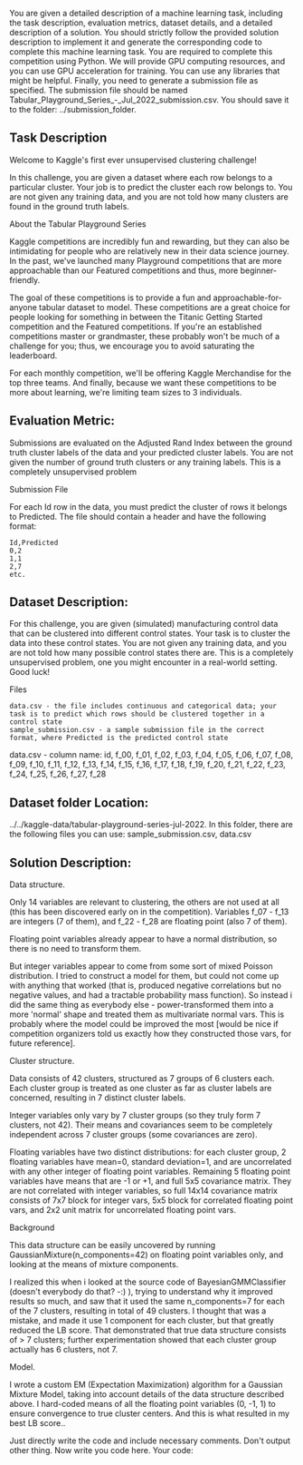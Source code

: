 You are given a detailed description of a machine learning task, including the task description, evaluation metrics, dataset details, and a detailed description of a solution.
You should strictly follow the provided solution description to implement it and generate the corresponding code to complete this machine learning task.
You are required to complete this competition using Python. We will provide GPU computing resources, and you can use GPU acceleration for training.
You can use any libraries that might be helpful.
Finally, you need to generate a submission file as specified. The submission file should be named Tabular_Playground_Series_-_Jul_2022_submission.csv. You should save it to the folder: ../submission_folder.

## Task Description
Welcome to Kaggle's first ever unsupervised clustering challenge!

In this challenge, you are given a dataset where each row belongs to a particular cluster. Your job is to predict the cluster each row belongs to. You are not given any training data, and you are not told how many clusters are found in the ground truth labels. 

About the Tabular Playground Series

Kaggle competitions are incredibly fun and rewarding, but they can also be intimidating for people who are relatively new in their data science journey. In the past, we've launched many Playground competitions that are more approachable than our Featured competitions and thus, more beginner-friendly.

The goal of these competitions is to provide a fun and approachable-for-anyone tabular dataset to model. These competitions are a great choice for people looking for something in between the Titanic Getting Started competition and the Featured competitions. If you're an established competitions master or grandmaster, these probably won't be much of a challenge for you; thus, we encourage you to avoid saturating the leaderboard.

For each monthly competition, we'll be offering Kaggle Merchandise for the top three teams. And finally, because we want these competitions to be more about learning, we're limiting team sizes to 3 individuals.


##  Evaluation Metric:
Submissions are evaluated on the Adjusted Rand Index between the ground truth cluster labels of the data and your predicted cluster labels. You are not given the number of ground truth clusters or any training labels. This is a completely unsupervised problem

Submission File

For each Id row in the data, you must predict the cluster of rows it belongs to Predicted. The file should contain a header and have the following format:

    Id,Predicted
    0,2
    1,1
    2,7
    etc.

##  Dataset Description:
For this challenge, you are given (simulated) manufacturing control data that can be clustered into different control states. Your task is to cluster the data into these control states. You are not given any training data, and you are not told how many possible control states there are. This is a completely unsupervised problem, one you might encounter in a real-world setting.
Good luck!

Files

    data.csv - the file includes continuous and categorical data; your task is to predict which rows should be clustered together in a control state
    sample_submission.csv - a sample submission file in the correct format, where Predicted is the predicted control state

data.csv - column name: id, f_00, f_01, f_02, f_03, f_04, f_05, f_06, f_07, f_08, f_09, f_10, f_11, f_12, f_13, f_14, f_15, f_16, f_17, f_18, f_19, f_20, f_21, f_22, f_23, f_24, f_25, f_26, f_27, f_28


## Dataset folder Location: 
../../kaggle-data/tabular-playground-series-jul-2022. In this folder, there are the following files you can use: sample_submission.csv, data.csv

## Solution Description:

Data structure.

Only 14 variables are relevant to clustering, the others are not used at all (this has been discovered early on in the competition). Variables f_07 - f_13 are integers (7 of them), and f_22 - f_28 are floating point (also 7 of them).

Floating point variables already appear to have a normal distribution, so there is no need to transform them.

But integer variables appear to come from some sort of mixed Poisson distribution. I tried to construct a model for them, but could not come up with anything that worked (that is, produced negative correlations but no negative values, and had a tractable probability mass function). So instead i did the same thing as everybody else - power-transformed them into a more 'normal' shape and treated them as multivariate normal vars. This is probably where the model could be improved the most [would be nice if competition organizers told us exactly how they constructed those vars, for future reference].

Cluster structure.

Data consists of 42 clusters, structured as 7 groups of 6 clusters each. Each cluster group is treated as one cluster as far as cluster labels are concerned, resulting in 7 distinct cluster labels.

Integer variables only vary by 7 cluster groups (so they truly form 7 clusters, not 42). Their means and covariances seem to be completely independent across 7 cluster groups (some covariances are zero).

Floating variables have two distinct distributions: for each cluster group, 2 floating variables have mean=0, standard deviation=1, and are uncorrelated with any other integer of floating point variables. Remaining 5 floating point variables have means that are -1 or +1, and full 5x5 covariance matrix. They are not correlated with integer variables, so full 14x14 covariance matrix consists of 7x7 block for integer vars, 5x5 block for correlated floating point vars, and 2x2 unit matrix for uncorrelated floating point vars.

Background

This data structure can be easily uncovered by running GaussianMixture(n_components=42) on floating point variables only, and looking at the means of mixture components.

I realized this when i looked at the source code of BayesianGMMClassifier (doesn't everybody do that? -:) ), trying to understand why it improved results so much, and saw that it used the same n_components=7 for each of the 7 clusters, resulting in total of 49 clusters. I thought that was a mistake, and made it use 1 component for each cluster, but that greatly reduced the LB score. That demonstrated that true data structure consists of > 7 clusters; further experimentation showed that each cluster group actually has 6 clusters, not 7.

Model.

I wrote a custom EM (Expectation Maximization) algorithm for a Gaussian Mixture Model, taking into account details of the data structure described above. I hard-coded means of all the floating point variables (0, -1, 1) to ensure convergence to true cluster centers. And this is what resulted in my best LB score..


Just directly write the code and include necessary comments. Don't output other thing. Now write you code here. 
Your code:
